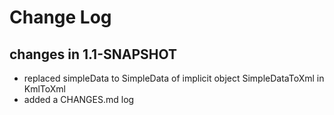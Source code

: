Change Log
==========

## changes in 1.1-SNAPSHOT

* replaced simpleData to SimpleData of implicit object SimpleDataToXml in KmlToXml
* added a CHANGES.md log